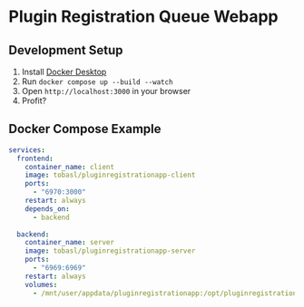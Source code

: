# Plugin Registration Queue Webapp

## Development Setup

1. Install [Docker Desktop](https://www.docker.com/products/docker-desktop/)
1. Run `docker compose up --build --watch`
1. Open `http://localhost:3000` in your browser
1. Profit?

## Docker Compose Example

```yaml
services:
  frontend:
    container_name: client
    image: tobasl/pluginregistrationapp-client
    ports:
      - "6970:3000"
    restart: always
    depends_on:
      - backend
  
  backend:
    container_name: server
    image: tobasl/pluginregistrationapp-server
    ports:
      - "6969:6969"
    restart: always
    volumes:
      - /mnt/user/appdata/pluginregistrationapp:/opt/pluginregistrationapp/data
```